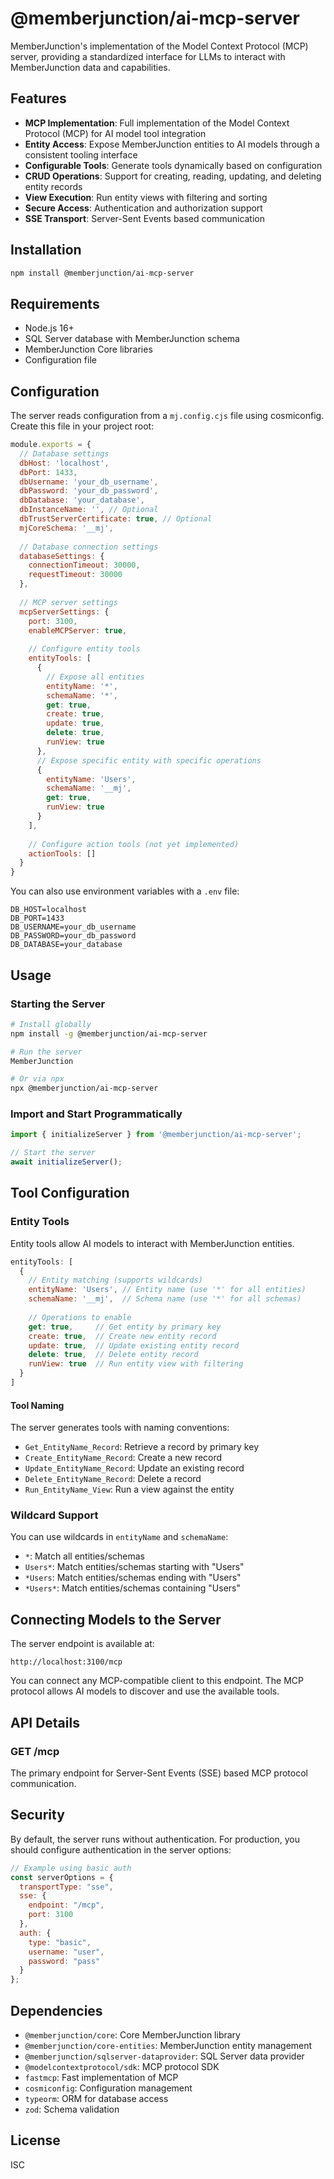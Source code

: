 # @memberjunction/ai-mcp-server

MemberJunction's implementation of the Model Context Protocol (MCP) server, providing a standardized interface for LLMs to interact with MemberJunction data and capabilities.

## Features

- **MCP Implementation**: Full implementation of the Model Context Protocol (MCP) for AI model tool integration
- **Entity Access**: Expose MemberJunction entities to AI models through a consistent tooling interface
- **Configurable Tools**: Generate tools dynamically based on configuration
- **CRUD Operations**: Support for creating, reading, updating, and deleting entity records
- **View Execution**: Run entity views with filtering and sorting
- **Secure Access**: Authentication and authorization support
- **SSE Transport**: Server-Sent Events based communication

## Installation

```bash
npm install @memberjunction/ai-mcp-server
```

## Requirements

- Node.js 16+
- SQL Server database with MemberJunction schema
- MemberJunction Core libraries
- Configuration file

## Configuration

The server reads configuration from a `mj.config.cjs` file using cosmiconfig. Create this file in your project root:

```javascript
module.exports = {
  // Database settings
  dbHost: 'localhost',
  dbPort: 1433,
  dbUsername: 'your_db_username',
  dbPassword: 'your_db_password',
  dbDatabase: 'your_database',
  dbInstanceName: '', // Optional
  dbTrustServerCertificate: true, // Optional
  mjCoreSchema: '__mj',
  
  // Database connection settings
  databaseSettings: {
    connectionTimeout: 30000,
    requestTimeout: 30000
  },
  
  // MCP server settings
  mcpServerSettings: {
    port: 3100,
    enableMCPServer: true,
    
    // Configure entity tools
    entityTools: [
      {
        // Expose all entities
        entityName: '*',
        schemaName: '*',
        get: true,
        create: true,
        update: true,
        delete: true,
        runView: true
      },
      // Expose specific entity with specific operations
      {
        entityName: 'Users',
        schemaName: '__mj',
        get: true,
        runView: true
      }
    ],
    
    // Configure action tools (not yet implemented)
    actionTools: []
  }
}
```

You can also use environment variables with a `.env` file:

```
DB_HOST=localhost
DB_PORT=1433
DB_USERNAME=your_db_username
DB_PASSWORD=your_db_password
DB_DATABASE=your_database
```

## Usage

### Starting the Server

```bash
# Install globally
npm install -g @memberjunction/ai-mcp-server

# Run the server
MemberJunction

# Or via npx
npx @memberjunction/ai-mcp-server
```

### Import and Start Programmatically

```typescript
import { initializeServer } from '@memberjunction/ai-mcp-server';

// Start the server
await initializeServer();
```

## Tool Configuration

### Entity Tools

Entity tools allow AI models to interact with MemberJunction entities.

```javascript
entityTools: [
  {
    // Entity matching (supports wildcards)
    entityName: 'Users', // Entity name (use '*' for all entities)
    schemaName: '__mj',  // Schema name (use '*' for all schemas)
    
    // Operations to enable
    get: true,     // Get entity by primary key
    create: true,  // Create new entity record
    update: true,  // Update existing entity record
    delete: true,  // Delete entity record
    runView: true  // Run entity view with filtering
  }
]
```

#### Tool Naming

The server generates tools with naming conventions:

- `Get_EntityName_Record`: Retrieve a record by primary key
- `Create_EntityName_Record`: Create a new record
- `Update_EntityName_Record`: Update an existing record
- `Delete_EntityName_Record`: Delete a record
- `Run_EntityName_View`: Run a view against the entity

### Wildcard Support

You can use wildcards in `entityName` and `schemaName`:

- `*`: Match all entities/schemas
- `Users*`: Match entities/schemas starting with "Users"
- `*Users`: Match entities/schemas ending with "Users"
- `*Users*`: Match entities/schemas containing "Users"

## Connecting Models to the Server

The server endpoint is available at:

```
http://localhost:3100/mcp
```

You can connect any MCP-compatible client to this endpoint. The MCP protocol allows AI models to discover and use the available tools.

## API Details

### GET /mcp

The primary endpoint for Server-Sent Events (SSE) based MCP protocol communication.

## Security

By default, the server runs without authentication. For production, you should configure authentication in the server options:

```javascript
// Example using basic auth
const serverOptions = {
  transportType: "sse",
  sse: {
    endpoint: "/mcp",
    port: 3100
  },
  auth: {
    type: "basic",
    username: "user",
    password: "pass"
  }
};
```

## Dependencies

- `@memberjunction/core`: Core MemberJunction library
- `@memberjunction/core-entities`: MemberJunction entity management
- `@memberjunction/sqlserver-dataprovider`: SQL Server data provider
- `@modelcontextprotocol/sdk`: MCP protocol SDK
- `fastmcp`: Fast implementation of MCP
- `cosmiconfig`: Configuration management
- `typeorm`: ORM for database access
- `zod`: Schema validation

## License

ISC